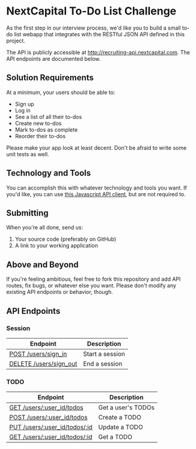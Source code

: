 # NextCapital To-Do List Challenge

As the first step in our interview process, we'd like you to build a small to-do list webapp that integrates with the RESTful JSON API defined in this project.

The API is publicly accessible at http://recruiting-api.nextcapital.com. The API endpoints are documented below.

## Solution Requirements

At a minimum, your users should be able to:

* Sign up
* Log in
* See a list of all their to-dos
* Create new to-dos
* Mark to-dos as complete
* Reorder their to-dos

Please make your app look at least decent. Don't be afraid to write some unit tests as well.

## Technology and Tools

You can accomplish this with whatever technology and tools you want. If you'd like, you can use [this Javascript API client](https://github.com/clarkr/nextcapital-todo-api-client-jquery), but are not required to.

## Submitting

When you're all done, send us:

1. Your source code (preferably on GitHub)
1. A link to your working application

## Above and Beyond

If you're feeling ambitious, feel free to fork this repository and add API routes, fix bugs, or whatever else you want. Please don't modify any existing API endpoints or behavior, though.

## API Endpoints

### Session

| Endpoint | Description |
| ---- | --------------- |
| [POST /users/sign_in](/doc/session.md#post-userssign_in) | Start a session |
| [DELETE /users/sign_out](/doc/session.md#delete-userssign_out) | End a session |

### TODO

| Endpoint | Description |
| ---- | --------------- |
| [GET /users/:user_id/todos](/doc/todo.md#get-usersuser_idtodos)     | Get a user's TODOs|
| [POST /users/:user_id/todos](doc/todo.md#post-usersuser_idtodos)    | Create a TODO|
| [PUT /users/:user_id/todos/:id](/doc/todo.md#put-usersuser_idtodos) | Update a TODO|
| [GET /users/:user_id/todos/:id](/doc/todo.md#get-usersuser_idtodos) | Get a TODO|
